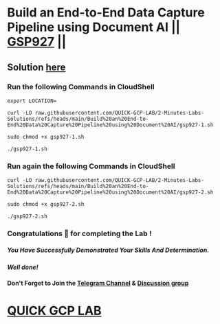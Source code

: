 # Build an End-to-End Data Capture Pipeline using Document AI || [GSP927](https://www.cloudskillsboost.google/focuses/21027?parent=catalog) ||

## Solution [here](https://youtu.be/Wz5YMXy9uq4)

### Run the following Commands in CloudShell

```
export LOCATION=
```
```
curl -LO raw.githubusercontent.com/QUICK-GCP-LAB/2-Minutes-Labs-Solutions/refs/heads/main/Build%20an%20End-to-End%20Data%20Capture%20Pipeline%20using%20Document%20AI/gsp927-1.sh

sudo chmod +x gsp927-1.sh

./gsp927-1.sh
```

### Run again the following Commands in CloudShell

```
curl -LO raw.githubusercontent.com/QUICK-GCP-LAB/2-Minutes-Labs-Solutions/refs/heads/main/Build%20an%20End-to-End%20Data%20Capture%20Pipeline%20using%20Document%20AI/gsp927-2.sh

sudo chmod +x gsp927-2.sh

./gsp927-2.sh
```

### Congratulations 🎉 for completing the Lab !

##### *You Have Successfully Demonstrated Your Skills And Determination.*

#### *Well done!*

#### Don't Forget to Join the [Telegram Channel](https://t.me/quickgcplab) & [Discussion group](https://t.me/quickgcplabchats)

# [QUICK GCP LAB](https://www.youtube.com/@quickgcplab)
